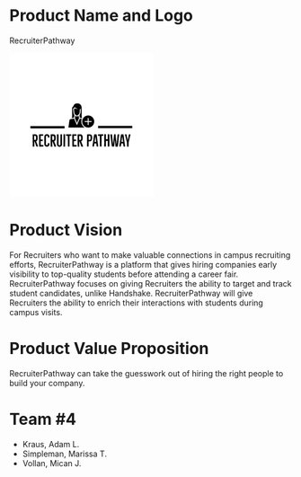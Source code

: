 # Product Name and Logo

RecruiterPathway

<img src="RecruiterPathway/wwwroot/logos/logo-black.png" width="256">

# Product Vision

For Recruiters who want to make valuable connections in campus recruiting efforts, RecruiterPathway is a platform that gives hiring companies early visibility to top-quality students before attending a career fair.  RecruiterPathway focuses on giving Recruiters the ability to target and track student candidates, unlike Handshake.  RecruiterPathway will give Recruiters the ability to enrich their interactions with students during campus visits. 

# Product Value Proposition

RecruiterPathway can take the guesswork out of hiring the right people to build your company.

# Team #4

- Kraus, Adam L. 
- Simpleman, Marissa T. 
- Vollan, Mican J. 
